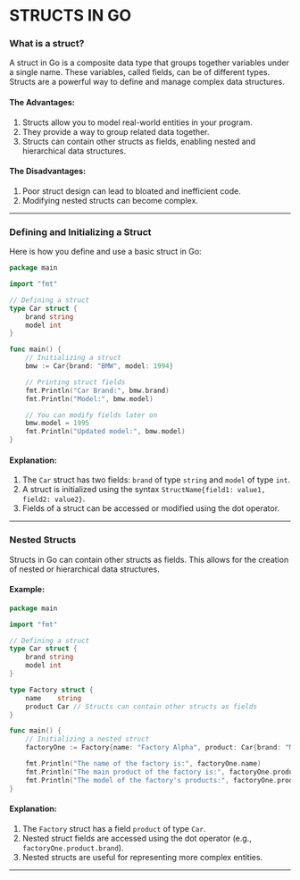 # STRUCTS IN GO

### What is a struct?

A struct in Go is a composite data type that groups together variables under a single name. These variables, called fields, can be of different types. Structs are a powerful way to define and manage complex data structures.

#### The Advantages:
1) Structs allow you to model real-world entities in your program.
2) They provide a way to group related data together.
3) Structs can contain other structs as fields, enabling nested and hierarchical data structures.

#### The Disadvantages:
1) Poor struct design can lead to bloated and inefficient code.
2) Modifying nested structs can become complex.

---

### Defining and Initializing a Struct

Here is how you define and use a basic struct in Go:

```Go
package main

import "fmt"

// Defining a struct
type Car struct {
	brand string
	model int
}

func main() {
	// Initializing a struct
	bmw := Car{brand: "BMW", model: 1994}

	// Printing struct fields
	fmt.Println("Car Brand:", bmw.brand)
	fmt.Println("Model:", bmw.model)

	// You can modify fields later on
	bmw.model = 1995
	fmt.Println("Updated model:", bmw.model)
}
```

#### Explanation:
1) The `Car` struct has two fields: `brand` of type `string` and `model` of type `int`.
2) A struct is initialized using the syntax `StructName{field1: value1, field2: value2}`.
3) Fields of a struct can be accessed or modified using the dot operator.

---

### Nested Structs

Structs in Go can contain other structs as fields. This allows for the creation of nested or hierarchical data structures.

#### Example:
```Go
package main

import "fmt"

// Defining a struct
type Car struct {
	brand string
	model int
}

type Factory struct {
	name    string
	product Car // Structs can contain other structs as fields
}

func main() {
	// Initializing a nested struct
	factoryOne := Factory{name: "Factory Alpha", product: Car{brand: "Mercedes", model: 1998}}

	fmt.Println("The name of the factory is:", factoryOne.name)
	fmt.Println("The main product of the factory is:", factoryOne.product.brand) // Accessing sub-fields
	fmt.Println("The model of the factory's products:", factoryOne.product.model)
}
```

#### Explanation:
1) The `Factory` struct has a field `product` of type `Car`.
2) Nested struct fields are accessed using the dot operator (e.g., `factoryOne.product.brand`).
3) Nested structs are useful for representing more complex entities.

---

